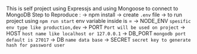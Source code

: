 This is self project using Expressjs and using Mongoose to connect to MongoDB
Step to Reproduce : -> npm install
                    -> create `.env` file
                    -> to run project using `npm run start`
 env variable inside is = 
 -> NODE_ENV `spesific env type like production,dev`
 -> PORT `Port will be used on project`
 -> HOST `host name like localhost or 127.0.0.1`
 -> DB_PORT `mongodb port default is 27017`
 -> DB `name data base`
 -> SECRET `secret key to generate hash for password user`                       